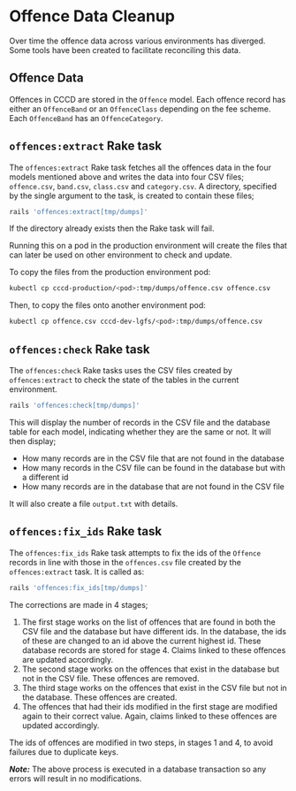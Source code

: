 # Offence Data Cleanup

Over time the offence data across various environments has diverged. Some tools have been created to facilitate reconciling this data.

## Offence Data

Offences in CCCD are stored in the `Offence` model. Each offence record has
either an `OffenceBand` or an `OffenceClass` depending on the fee scheme. Each
`OffenceBand` has an `OffenceCategory`.

## `offences:extract` Rake task

The `offences:extract` Rake task fetches all the offences data in the four
models mentioned above and writes the data into four CSV files; `offence.csv`,
`band.csv`, `class.csv` and `category.csv`. A directory, specified by the
single argument to the task, is created to contain these files;

```bash
rails 'offences:extract[tmp/dumps]'
```

If the directory already exists then the Rake task will fail.

Running this on a pod in the production environment will create the files that
can later be used on other environment to check and update.

To copy the files from the production environment pod:

```bash
kubectl cp cccd-production/<pod>:tmp/dumps/offence.csv offence.csv
```

Then, to copy the files onto another environment pod:

```bash
kubectl cp offence.csv cccd-dev-lgfs/<pod>:tmp/dumps/offence.csv
```

## `offences:check` Rake task

The `offences:check` Rake tasks uses the CSV files created by
`offences:extract` to check the state of the tables in the current environment.

```bash
rails 'offences:check[tmp/dumps]'
```

This will display the number of records in the CSV file and the database table
for each model, indicating whether they are the same or not. It will then
display;

* How many records are in the CSV file that are not found in the database
* How many records in the CSV file can be found in the database but with a
  different id
* How many records are in the database that are not found in the CSV file

It will also create a file `output.txt` with details.

## `offences:fix_ids` Rake task

The `offences:fix_ids` Rake task attempts to fix the ids of the `Offence`
records in line with those in the `offences.csv` file created by the
`offences:extract` task. It is called as:

```bash
rails 'offences:fix_ids[tmp/dumps]'
```

The corrections are made in 4 stages;

1) The first stage works on the list of offences that are found in both the CSV
   file and the database but have different ids. In the database, the ids of
   these are changed to an id above the current highest id. These database
   records are stored for stage 4. Claims linked to these offences are updated
   accordingly.
2) The second stage works on the offences that exist in the database but not in
   the CSV file. These offences are removed.
3) The third stage works on the offences that exist in the CSV file but not in
   the database. These offences are created.
4) The offences that had their ids modified in the first stage are modified
   again to their correct value. Again, claims linked to these offences are
   updated accordingly.

The ids of offences are modified in two steps, in stages 1 and 4, to avoid
failures due to duplicate keys.

***Note:*** The above process is executed in a database transaction so any
errors will result in no modifications.


